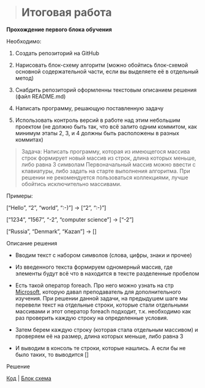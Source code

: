 > # Итоговая работа
**Прохождение первого блока обучения**

Необходимо:

1. Создать репозиторий на GitHub

2. Нарисовать блок-схему алгоритм (можно обойтись блок-схемой основной содержательной части, если вы выделяете её в отдельный метод)

3. Снабдить репозиторий оформленны текстовым описанием решения (файл README.md)

4. Написать программу, решающую поставленную задачу

5. Использовать контроль версий в работе над этим небольшим проектом (не должно быть так, что всё залито одним коммитом, как минимум этапы 2, 3, и 4 должны быть расположены в разных коммитах)

>Задача: Написать программу, которая из имеющегося массива строк формирует новый массив из строк, длина которых меньше, либо равна 3 символам Первоначальный массив можно ввести с клавиатуры, либо задать на старте выполнения алгоритма. При решении не рекомендуется пользоваться коллекциями, лучше обойтись исключительно массивами.

Примеры:

[“Hello”, “2”, “world”, “:-)”] → [“2”, “:-)”]

[“1234”, “1567”, “-2”, “computer science”] → [“-2”]

[“Russia”, “Denmark”, “Kazan”] → []


Описание решения

* Вводим текст с набором символов (слова, цифры, знаки и прочее)

* Из введенного текста формируем одномерный массив, где элементы будут всё что в находится в тексте разделенные пробелом

* Есть такой оператор foreach. Про него можно узнать на стр [Microsoft](https://learn.microsoft.com/ru-ru/dotnet/csharp/language-reference/statements/iteration-statements), которую давал преподаватель для дополнительного изучения. При решении данной задачи, на предыдушем шаге мы перевели текст на отдельные строки, которые стали отдельными массивами и этот оператор foreach подходит, т.к. необходимо как раз проверить каждую строку на определенные условия. 

* Затем берем каждую строку (которая стала отдельным массивом) и проверяем её на размер, длина которых меньше, либо равна 3

* И выводим в консоль те строки, которые нашлись. А если бы не было таких, то выводится []




Решение

[Код](FirstControlWork/Program.cs)   |   [Блок схема](FirstControlWork/FirstControlWork.drawio.png)